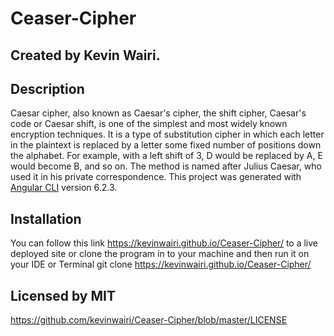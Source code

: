 # Ceaser-Cipher

## Created by Kevin Wairi.

## Description
Caesar cipher, also known as Caesar's cipher, the shift cipher, Caesar's code or Caesar shift, is one of the simplest and most widely known encryption techniques. It is a type of substitution cipher in which each letter in the plaintext is replaced by a letter some fixed number of positions down the alphabet. For example, with a left shift of 3, D would be replaced by A, E would become B, and so on. 
The method is named after Julius Caesar, who used it in his private correspondence. 
This project was generated with [Angular CLI](https://github.com/angular/angular-cli) version 6.2.3.

## Installation
You can follow this link https://kevinwairi.github.io/Ceaser-Cipher/ to a live deployed site
or clone the program in to your machine and then run it on your IDE or Terminal
git clone https://kevinwairi.github.io/Ceaser-Cipher/

## Licensed by MIT
https://github.com/kevinwairi/Ceaser-Cipher/blob/master/LICENSE
